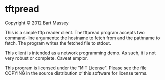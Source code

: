 # tftpread
Copyright © 2012 Bart Massey

This is a simple tftp reader client.  The tftpread program
accepts two command-line arguments: the hostname to fetch
from and the pathname to fetch. The program writes the
fetched file to stdout.

This client is intended as a network programming demo. As
such, it is not very robust or complete. Caveat emptor.

This program is licensed under the "MIT License".  Please
see the file COPYING in the source distribution of this
software for license terms.

